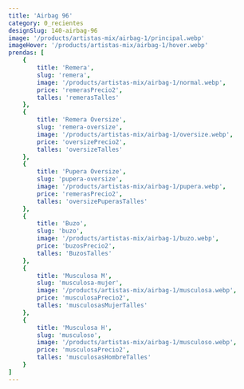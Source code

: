 ```yaml
---
title: 'Airbag 96'
category: 0_recientes
designSlug: 140-airbag-96
image: '/products/artistas-mix/airbag-1/principal.webp'
imageHover: '/products/artistas-mix/airbag-1/hover.webp'
prendas: [
    {   
        title: 'Remera',
        slug: 'remera',          
        image: '/products/artistas-mix/airbag-1/normal.webp',
        price: 'remerasPrecio2',
        talles: 'remerasTalles'
    },
    {
        title: 'Remera Oversize',
        slug: 'remera-oversize',
        image: '/products/artistas-mix/airbag-1/oversize.webp',
        price: 'oversizePrecio2',
        talles: 'oversizeTalles'
    },
    {
        title: 'Pupera Oversize',
        slug: 'pupera-oversize',
        image: '/products/artistas-mix/airbag-1/pupera.webp',
        price: 'remerasPrecio2',
        talles: 'oversizePuperasTalles'
    },
    {
        title: 'Buzo',
        slug: 'buzo',
        image: '/products/artistas-mix/airbag-1/buzo.webp',
        price: 'buzosPrecio2',
        talles: 'BuzosTalles'
    },
    {
        title: 'Musculosa M',
        slug: 'musculosa-mujer',
        image: '/products/artistas-mix/airbag-1/musculosa.webp',
        price: 'musculosaPrecio2',
        talles: 'musculosasMujerTalles'
    },
    {
        title: 'Musculosa H',
        slug: 'musculoso',
        image: '/products/artistas-mix/airbag-1/musculoso.webp',
        price: 'musculosaPrecio2',
        talles: 'musculosasHombreTalles'
    }
]
---
```

